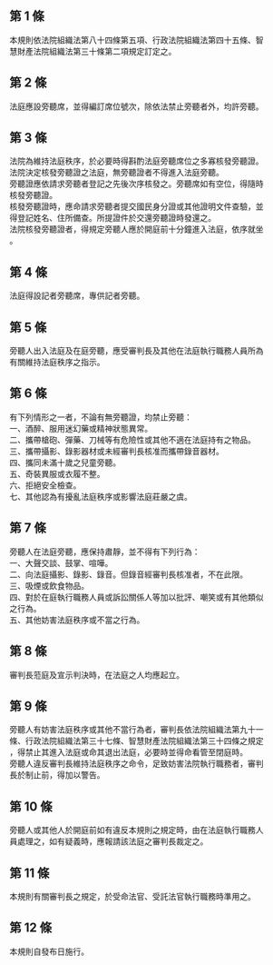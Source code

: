 第 1 條
-------
本規則依法院組織法第八十四條第五項、行政法院組織法第四十五條、智  
慧財產法院組織法第三十條第二項規定訂定之。

第 2 條
-------
法庭應設旁聽席，並得編訂席位號次，除依法禁止旁聽者外，均許旁聽。

第 3 條
-------
法院為維持法庭秩序，於必要時得斟酌法庭旁聽席位之多寡核發旁聽證。  
法院決定核發旁聽證之法庭，無旁聽證者不得進入法庭旁聽。  
旁聽證應依請求旁聽者登記之先後次序核發之。旁聽席如有空位，得隨時  
核發旁聽證。  
核發旁聽證時，應命請求旁聽者提交國民身分證或其他證明文件查驗，並  
得登記姓名、住所備查。所提證件於交還旁聽證時發還之。  
法院核發旁聽證者，得規定旁聽人應於開庭前十分鐘進入法庭，依序就坐  
。

第 4 條
-------
法庭得設記者旁聽席，專供記者旁聽。

第 5 條
-------
旁聽人出入法庭及在庭旁聽，應受審判長及其他在法庭執行職務人員所為  
有關維持法庭秩序之指示。

第 6 條
-------
有下列情形之一者，不論有無旁聽證，均禁止旁聽：  
一、酒醉、服用迷幻藥或精神狀態異常。  
二、攜帶槍砲、彈藥、刀械等有危險性或其他不適在法庭持有之物品。  
三、攜帶攝影、錄影器材或未經審判長核准而攜帶錄音器材。  
四、攜同未滿十歲之兒童旁聽。  
五、奇裝異服或衣履不整。  
六、拒絕安全檢查。  
七、其他認為有擾亂法庭秩序或影響法庭莊嚴之虞。

第 7 條
-------
旁聽人在法庭旁聽，應保持肅靜，並不得有下列行為：  
一、大聲交談、鼓掌、喧嘩。  
二、向法庭攝影、錄影、錄音。但錄音經審判長核准者，不在此限。  
三、吸煙或飲食物品。  
四、對於在庭執行職務人員或訴訟關係人等加以批評、嘲笑或有其他類似  
    之行為。  
五、其他妨害法庭秩序或不當之行為。

第 8 條
-------
審判長蒞庭及宣示判決時，在法庭之人均應起立。

第 9 條
-------
旁聽人有妨害法庭秩序或其他不當行為者，審判長依法院組織法第九十一  
條、行政法院組織法第三十七條、智慧財產法院組織法第三十四條之規定  
，得禁止其進入法庭或命其退出法庭，必要時並得命看管至閉庭時。  
旁聽人違反審判長維持法庭秩序之命令，足致妨害法院執行職務者，審判  
長於制止前，得加以警告。

第 10 條
--------
旁聽人或其他人於開庭前如有違反本規則之規定時，由在法庭執行職務人  
員處理之，如有疑義時，應報請該法庭之審判長裁定之。

第 11 條
--------
本規則有關審判長之規定，於受命法官、受託法官執行職務時準用之。

第 12 條
--------
本規則自發布日施行。

